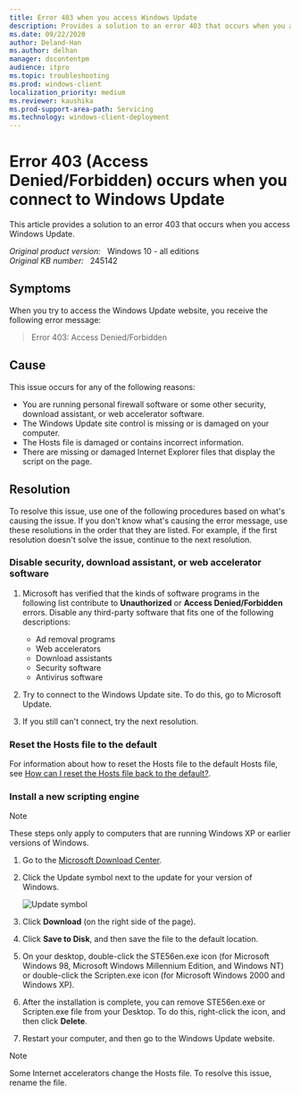 ```yaml
---
title: Error 403 when you access Windows Update
description: Provides a solution to an error 403 that occurs when you access Windows Update.
ms.date: 09/22/2020
author: Deland-Han
ms.author: delhan
manager: dscontentpm
audience: itpro
ms.topic: troubleshooting
ms.prod: windows-client
localization_priority: medium
ms.reviewer: kaushika
ms.prod-support-area-path: Servicing
ms.technology: windows-client-deployment
---
```

# Error 403 (Access Denied/Forbidden) occurs when you connect to Windows Update

This article provides a solution to an error 403 that occurs when you access Windows Update.

_Original product version:_ &nbsp; Windows 10 - all editions  
_Original KB number:_ &nbsp; 245142

## Symptoms

When you try to access the Windows Update website, you receive the following error message:

> Error 403: Access Denied/Forbidden

## Cause

This issue occurs for any of the following reasons:

- You are running personal firewall software or some other security, download assistant, or web accelerator software.
- The Windows Update site control is missing or is damaged on your computer.
- The Hosts file is damaged or contains incorrect information.
- There are missing or damaged Internet Explorer files that display the script on the page.

## Resolution

To resolve this issue, use one of the following procedures based on what's causing the issue. If you don't know what's causing the error message, use these resolutions in the order that they are listed. For example, if the first resolution doesn't solve the issue, continue to the next resolution.

### Disable security, download assistant, or web accelerator software

1. Microsoft has verified that the kinds of software programs in the following list contribute to **Unauthorized** or **Access Denied/Forbidden** errors. Disable any third-party software that fits one of the following descriptions:

   - Ad removal programs
   - Web accelerators
   - Download assistants
   - Security software
   - Antivirus software

2. Try to connect to the Windows Update site. To do this, go to Microsoft Update.

3. If you still can't connect, try the next resolution.

### Reset the Hosts file to the default

For information about how to reset the Hosts file to the default Hosts file, see [How can I reset the Hosts file back to the default?](https://support.microsoft.com/help/972034).

### Install a new scripting engine  

> [!NOTE]
> These steps only apply to computers that are running Windows XP or earlier versions of Windows.

1. Go to the [Microsoft Download Center](https://www.microsoft.com/download/en/search.aspx?q=windows%20script%205.7).
2. Click the Update symbol next to the update for your version of Windows.

    ![Update symbol](./media/error-403-connect-to-windows-update/update-symbol.png)

3. Click **Download** (on the right side of the page).
4. Click **Save to Disk**, and then save the file to the default location.
5. On your desktop, double-click the STE56en.exe icon (for Microsoft Windows 98, Microsoft Windows Millennium Edition, and Windows NT) or double-click the Scripten.exe icon (for Microsoft Windows 2000 and Windows XP).
6. After the installation is complete, you can remove STE56en.exe or Scripten.exe file from your Desktop. To do this, right-click the icon, and then click **Delete**.
7. Restart your computer, and then go to the Windows Update website.

> [!NOTE]
> Some Internet accelerators change the Hosts file. To resolve this issue, rename the file.
